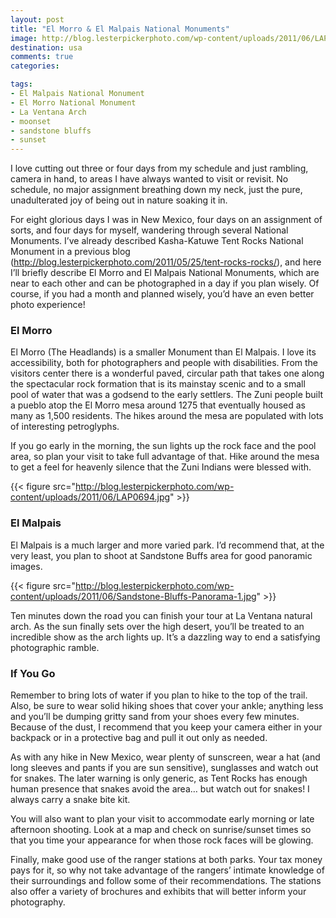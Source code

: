 ```yaml
---
layout: post
title: "El Morro & El Malpais National Monuments"
image: http://blog.lesterpickerphoto.com/wp-content/uploads/2011/06/LAP0869-Panorama.jpg
destination: usa
comments: true
categories:

tags:
- El Malpais National Monument
- El Morro National Monument
- La Ventana Arch
- moonset
- sandstone bluffs
- sunset
---
```

I love cutting out three or four days from my schedule and just rambling, camera in hand, to areas I have always wanted to visit or revisit. No schedule, no major assignment breathing down my neck, just the pure, unadulterated joy of being out in nature soaking it in.

For eight glorious days I was in New Mexico, four days on an assignment of sorts, and four days for myself, wandering through several National Monuments. I’ve already described Kasha-Katuwe Tent Rocks National Monument in a previous blog (<a href="http://blog.lesterpickerphoto.com/2011/05/25/tent-rocks-rocks/">http://blog.lesterpickerphoto.com/2011/05/25/tent-rocks-rocks/</a>), and here I’ll briefly describe El Morro and El Malpais National Monuments, which are near to each other and can be photographed in a day if you plan wisely. Of course, if you had a month and planned wisely, you’d have an even better photo experience!

<h3>El Morro</h3>
El Morro (The Headlands) is a smaller Monument than El Malpais. I love its accessibility, both for photographers and people with disabilities. From the visitors center there is a wonderful paved, circular path that takes one along the spectacular rock formation that is its mainstay scenic and to a small pool of water that was a godsend to the early settlers. The Zuni people built a pueblo atop the El Morro mesa around 1275 that eventually housed as many as 1,500 residents. The hikes around the mesa are populated with lots of interesting petroglyphs.

If you go early in the morning, the sun lights up the rock face and the pool area, so plan your visit to take full advantage of that. Hike around the mesa to get a feel for heavenly silence that the Zuni Indians were blessed with.

{{< figure src="http://blog.lesterpickerphoto.com/wp-content/uploads/2011/06/LAP0694.jpg" >}}

<h3>El Malpais</h3>
El Malpais is a much larger and more varied park. I’d recommend that, at the very least, you plan to shoot at Sandstone Buffs area for good panoramic images.

{{< figure src="http://blog.lesterpickerphoto.com/wp-content/uploads/2011/06/Sandstone-Bluffs-Panorama-1.jpg" >}}

Ten minutes down the road you can finish your tour at La Ventana natural arch. As the sun finally sets over the high desert, you’ll be treated to an incredible show as the arch lights up. It’s a dazzling way to end a satisfying photographic ramble.

<h3>If You Go</h3>
Remember to bring lots of water if you plan to hike to the top of the trail. Also, be sure to wear solid hiking shoes that cover your ankle; anything less and you’ll be dumping gritty sand from your shoes every few minutes. Because of the dust, I recommend that you keep your camera either in your backpack or in a protective bag and pull it out only as needed.

As with any hike in New Mexico, wear plenty of sunscreen, wear a hat (and long sleeves and pants if you are sun sensitive), sunglasses and watch out for snakes. The later warning is only generic, as Tent Rocks has enough human presence that snakes avoid the area… but watch out for snakes! I always carry a snake bite kit.

You will also want to plan your visit to accommodate early morning or late afternoon shooting. Look at a map and check on sunrise/sunset times so that you time your appearance for when those rock faces will be glowing.

Finally, make good use of the ranger stations at both parks. Your tax money pays for it, so why not take advantage of the rangers’ intimate knowledge of their surroundings and follow some of their recommendations. The stations also offer a variety of brochures and exhibits that will better inform your photography.